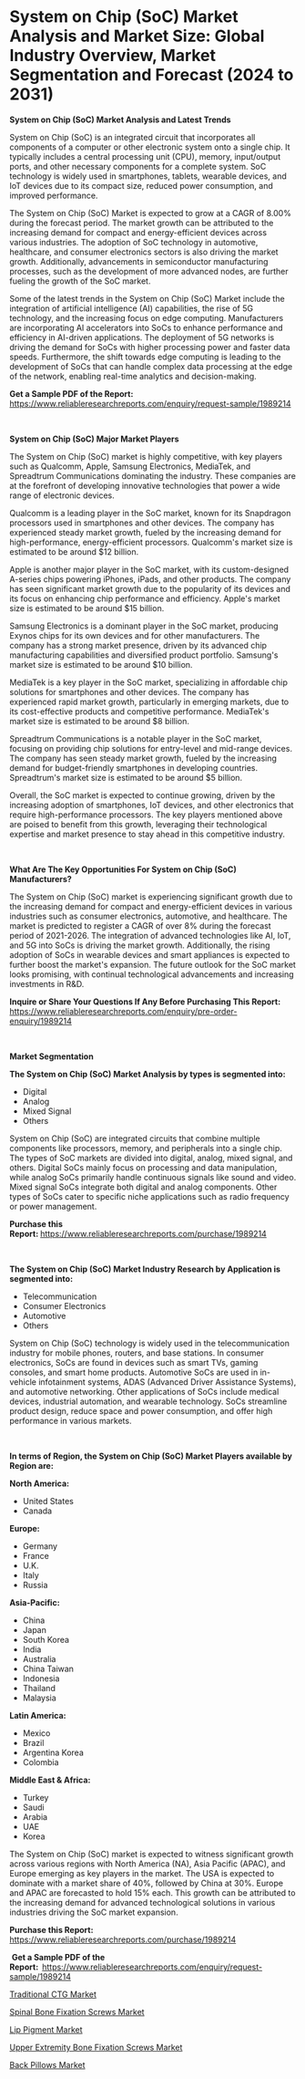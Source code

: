 <p><h1>System on Chip (SoC) Market Analysis and Market Size: Global Industry Overview, Market Segmentation and Forecast (2024 to 2031)</h1></p><p><strong>System on Chip (SoC) Market Analysis and Latest Trends</strong></p>
<p><p>System on Chip (SoC) is an integrated circuit that incorporates all components of a computer or other electronic system onto a single chip. It typically includes a central processing unit (CPU), memory, input/output ports, and other necessary components for a complete system. SoC technology is widely used in smartphones, tablets, wearable devices, and IoT devices due to its compact size, reduced power consumption, and improved performance.</p><p>The System on Chip (SoC) Market is expected to grow at a CAGR of 8.00% during the forecast period. The market growth can be attributed to the increasing demand for compact and energy-efficient devices across various industries. The adoption of SoC technology in automotive, healthcare, and consumer electronics sectors is also driving the market growth. Additionally, advancements in semiconductor manufacturing processes, such as the development of more advanced nodes, are further fueling the growth of the SoC market.</p><p>Some of the latest trends in the System on Chip (SoC) Market include the integration of artificial intelligence (AI) capabilities, the rise of 5G technology, and the increasing focus on edge computing. Manufacturers are incorporating AI accelerators into SoCs to enhance performance and efficiency in AI-driven applications. The deployment of 5G networks is driving the demand for SoCs with higher processing power and faster data speeds. Furthermore, the shift towards edge computing is leading to the development of SoCs that can handle complex data processing at the edge of the network, enabling real-time analytics and decision-making.</p></p>
<p><strong>Get a Sample PDF of the Report:&nbsp;</strong> <a href="https://www.reliableresearchreports.com/enquiry/request-sample/1989214">https://www.reliableresearchreports.com/enquiry/request-sample/1989214</a></p>
<p>&nbsp;</p>
<p><strong>System on Chip (SoC) Major Market Players</strong></p>
<p><p>The System on Chip (SoC) market is highly competitive, with key players such as Qualcomm, Apple, Samsung Electronics, MediaTek, and Spreadtrum Communications dominating the industry. These companies are at the forefront of developing innovative technologies that power a wide range of electronic devices.</p><p>Qualcomm is a leading player in the SoC market, known for its Snapdragon processors used in smartphones and other devices. The company has experienced steady market growth, fueled by the increasing demand for high-performance, energy-efficient processors. Qualcomm's market size is estimated to be around $12 billion.</p><p>Apple is another major player in the SoC market, with its custom-designed A-series chips powering iPhones, iPads, and other products. The company has seen significant market growth due to the popularity of its devices and its focus on enhancing chip performance and efficiency. Apple's market size is estimated to be around $15 billion.</p><p>Samsung Electronics is a dominant player in the SoC market, producing Exynos chips for its own devices and for other manufacturers. The company has a strong market presence, driven by its advanced chip manufacturing capabilities and diversified product portfolio. Samsung's market size is estimated to be around $10 billion.</p><p>MediaTek is a key player in the SoC market, specializing in affordable chip solutions for smartphones and other devices. The company has experienced rapid market growth, particularly in emerging markets, due to its cost-effective products and competitive performance. MediaTek's market size is estimated to be around $8 billion.</p><p>Spreadtrum Communications is a notable player in the SoC market, focusing on providing chip solutions for entry-level and mid-range devices. The company has seen steady market growth, fueled by the increasing demand for budget-friendly smartphones in developing countries. Spreadtrum's market size is estimated to be around $5 billion.</p><p>Overall, the SoC market is expected to continue growing, driven by the increasing adoption of smartphones, IoT devices, and other electronics that require high-performance processors. The key players mentioned above are poised to benefit from this growth, leveraging their technological expertise and market presence to stay ahead in this competitive industry.</p></p>
<p>&nbsp;</p>
<p><strong>What Are The Key Opportunities For System on Chip (SoC) Manufacturers?</strong></p>
<p><p>The System on Chip (SoC) market is experiencing significant growth due to the increasing demand for compact and energy-efficient devices in various industries such as consumer electronics, automotive, and healthcare. The market is predicted to register a CAGR of over 8% during the forecast period of 2021-2026. The integration of advanced technologies like AI, IoT, and 5G into SoCs is driving the market growth. Additionally, the rising adoption of SoCs in wearable devices and smart appliances is expected to further boost the market's expansion. The future outlook for the SoC market looks promising, with continual technological advancements and increasing investments in R&D.</p></p>
<p><strong>Inquire or Share Your Questions If Any Before Purchasing This Report:</strong> <a href="https://www.reliableresearchreports.com/enquiry/pre-order-enquiry/1989214">https://www.reliableresearchreports.com/enquiry/pre-order-enquiry/1989214</a></p>
<p>&nbsp;</p>
<p><strong>Market Segmentation</strong></p>
<p><strong>The System on Chip (SoC) Market Analysis by types is segmented into:</strong></p>
<p><ul><li>Digital</li><li>Analog</li><li>Mixed Signal</li><li>Others</li></ul></p>
<p><p>System on Chip (SoC) are integrated circuits that combine multiple components like processors, memory, and peripherals into a single chip. The types of SoC markets are divided into digital, analog, mixed signal, and others. Digital SoCs mainly focus on processing and data manipulation, while analog SoCs primarily handle continuous signals like sound and video. Mixed signal SoCs integrate both digital and analog components. Other types of SoCs cater to specific niche applications such as radio frequency or power management.</p></p>
<p><strong>Purchase this Report:&nbsp;</strong><a href="https://www.reliableresearchreports.com/purchase/1989214">https://www.reliableresearchreports.com/purchase/1989214</a></p>
<p>&nbsp;</p>
<p><strong>The System on Chip (SoC) Market Industry Research by Application is segmented into:</strong></p>
<p><ul><li>Telecommunication</li><li>Consumer Electronics</li><li>Automotive</li><li>Others</li></ul></p>
<p><p>System on Chip (SoC) technology is widely used in the telecommunication industry for mobile phones, routers, and base stations. In consumer electronics, SoCs are found in devices such as smart TVs, gaming consoles, and smart home products. Automotive SoCs are used in in-vehicle infotainment systems, ADAS (Advanced Driver Assistance Systems), and automotive networking. Other applications of SoCs include medical devices, industrial automation, and wearable technology. SoCs streamline product design, reduce space and power consumption, and offer high performance in various markets.</p></p>
<p>&nbsp;</p>
<p><strong>In terms of Region, the System on Chip (SoC) Market Players available by Region are:</strong></p>
<p>
    <p> <strong> North America: </strong>
        <ul>
            <li>United States</li>
            <li>Canada</li>
        </ul>
        </p> 
    <p> <strong> Europe: </strong>
        <ul>
            <li>Germany</li>
            <li>France</li>
            <li>U.K.</li>
            <li>Italy</li>
            <li>Russia</li>
        </ul>
        </p> 
    <p> <strong> Asia-Pacific: </strong>
        <ul>
            <li>China</li>
            <li>Japan</li>
            <li>South Korea</li>
            <li>India</li>
            <li>Australia</li>
            <li>China Taiwan</li>
            <li>Indonesia</li>
            <li>Thailand</li>
            <li>Malaysia</li>
        </ul>
        </p> 
    <p> <strong> Latin America: </strong>
        <ul>
            <li>Mexico</li>
            <li>Brazil</li>
            <li>Argentina Korea</li>
            <li>Colombia</li>
        </ul>
        </p> 
    <p> <strong> Middle East & Africa: </strong>
        <ul>
            <li>Turkey</li>
            <li>Saudi</li>
            <li>Arabia</li>
            <li>UAE</li>
            <li>Korea</li>
        </ul>
    </p>
    </p>
<p><p>The System on Chip (SoC) market is expected to witness significant growth across various regions with North America (NA), Asia Pacific (APAC), and Europe emerging as key players in the market. The USA is expected to dominate with a market share of 40%, followed by China at 30%. Europe and APAC are forecasted to hold 15% each. This growth can be attributed to the increasing demand for advanced technological solutions in various industries driving the SoC market expansion.</p></p>
<p><strong>Purchase this Report: </strong><a href="https://www.reliableresearchreports.com/purchase/1989214">https://www.reliableresearchreports.com/purchase/1989214</a></p>
<p>&nbsp;<strong>Get a Sample PDF of the Report:&nbsp;&nbsp;</strong><a href="https://www.reliableresearchreports.com/enquiry/request-sample/1989214">https://www.reliableresearchreports.com/enquiry/request-sample/1989214</a></p>
<p><strong></strong></p>
<p><p><a href="https://butternut-bug-553.notion.site/Decoding-the-Traditional-CTG-Market-A-Deep-Dive-into-the-Latest-Market-Trends-Market-Segmentation--ef7f4a20a7104f49aecc6c8ae97990e3">Traditional CTG Market</a></p><p><a href="https://mire-aunt-385.notion.site/Spinal-Bone-Fixation-Screws-Market-Research-Report-Forecasted-for-Period-from-2024-2031-by-Market-fb28f7e813414db08bc0538f618383fc">Spinal Bone Fixation Screws Market</a></p><p><a href="https://view.publitas.com/reportprime-1/lip-pigment-market-size-global-industry-overview-market-segmentation-and-forecast-2024-to-2031/">Lip Pigment Market</a></p><p><a href="https://invited-way-688.notion.site/Upper-Extremity-Bone-Fixation-Screws-Market-Size-Growing-and-Forecasted-for-period-from-2024-2031--713d48c6e65f44b8996a4faededd19bf">Upper Extremity Bone Fixation Screws Market</a></p><p><a href="https://view.publitas.com/reportprime-1/back-pillows-market-dynamics-2024-2031-also-about-its-market-trends-projections-and-opportunities/">Back Pillows Market</a></p></p>